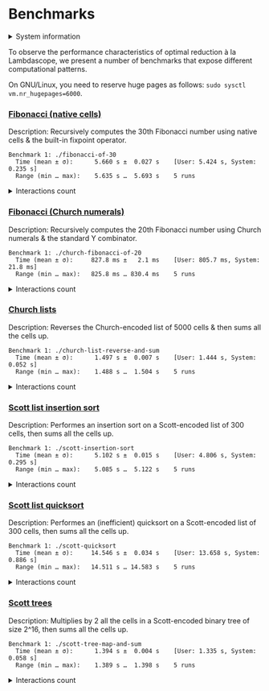 # Benchmarks

<details>
<summary>System information</summary>

```
                          ./+o+-       etiams@etiams
                  yyyyy- -yyyyyy+      OS: Ubuntu 24.04 noble
               ://+//////-yyyyyyo      Kernel: x86_64 Linux 6.8.0-60-generic
           .++ .:/++++++/-.+sss/`      Uptime: 16m
         .:++o:  /++++++++/:--:/-      Packages: 2799
        o:+o+:++.`..```.-/oo+++++/     Shell: bash 5.2.21
       .:+o:+o/.          `+sssoo+/    Resolution: 3840x2400
  .++/+:+oo+o:`             /sssooo.   DE: GNOME 46.7
 /+++//+:`oo+o               /::--:.   WM: Mutter
 \+/+o+++`o++o               ++////.   WM Theme: Adwaita
  .++.o+++oo+:`             /dddhhh.   GTK Theme: Yaru-red [GTK2/3]
       .+.o+oo:.          `oddhhhh+    Icon Theme: Yaru-red
        \+.++o+o``-````.:ohdhhhhh+     Font: Ubuntu Sans Bold 11 @wght=700
         `:o+++ `ohhhhhhhhyo++os:      Disk: 389G / 484G (85%)
           .o:`.syhhhhhhh/.oo++o`      CPU: AMD Ryzen 9 5900HX with Radeon Graphics @ 16x 4.68GHz
               /osyyyyyyo++ooo+++/     GPU: AMD/ATI Cezanne [Radeon Vega Series / Radeon Vega Mobile Series]
                   ````` +oo+++o\:     RAM: 5849MiB / 15388MiB
                          `oo++.
```

</details>

To observe the performance characteristics of optimal reduction à la Lambdascope, we present a number of benchmarks that expose different computational patterns.

On GNU/Linux, you need to reserve huge pages as follows: `sudo sysctl vm.nr_hugepages=6000`.

### [Fibonacci (native cells)](benchmarks/fibonacci-of-30.c)

Description: Recursively computes the 30th Fibonacci number using native cells & the built-in fixpoint operator.

```
Benchmark 1: ./fibonacci-of-30
  Time (mean ± σ):      5.660 s ±  0.027 s    [User: 5.424 s, System: 0.235 s]
  Range (min … max):    5.635 s …  5.693 s    5 runs
```

<details>
<summary>Interactions count</summary>

```
Annihilation interactions: 14098276
Commutation interactions: 97856051
Beta interactions: 4
Native function calls: 12948453
If-then-elses: 4870845
Total interactions: 129773629
Delimiter mergings: 1346268
```

</details>

### [Fibonacci (Church numerals)](benchmarks/church-fibonacci-of-20.c)

Description: Recursively computes the 20th Fibonacci number using Church numerals & the standard Y combinator.

```
Benchmark 1: ./church-fibonacci-of-20
  Time (mean ± σ):     827.8 ms ±   2.1 ms    [User: 805.7 ms, System: 21.8 ms]
  Range (min … max):   825.8 ms … 830.4 ms    5 runs
```

<details>
<summary>Interactions count</summary>

```
Annihilation interactions: 7604496
Commutation interactions: 40075122
Beta interactions: 515068
Native function calls: 0
If-then-elses: 0
Total interactions: 48194686
Delimiter mergings: 1844878
```

</details>

### [Church lists](benchmarks/church-list-reverse-and-sum.c)

Description: Reverses the Church-encoded list of 5000 cells & then sums all the cells up.

```
Benchmark 1: ./church-list-reverse-and-sum
  Time (mean ± σ):      1.497 s ±  0.007 s    [User: 1.444 s, System: 0.052 s]
  Range (min … max):    1.488 s …  1.504 s    5 runs
```

<details>
<summary>Interactions count</summary>

```
Annihilation interactions: 12572493
Commutation interactions: 100150018
Beta interactions: 45004
Native function calls: 10000
If-then-elses: 0
Total interactions: 112777515
Delimiter mergings: 35014
```

</details>

### [Scott list insertion sort](benchmarks/scott-insertion-sort.c)

Description: Performes an insertion sort on a Scott-encoded list of 300 cells, then sums all the cells up.

```
Benchmark 1: ./scott-insertion-sort
  Time (mean ± σ):      5.102 s ±  0.015 s    [User: 4.806 s, System: 0.295 s]
  Range (min … max):    5.085 s …  5.122 s    5 runs
```

<details>
<summary>Interactions count</summary>

```
Annihilation interactions: 46264000
Commutation interactions: 230929199
Beta interactions: 182717
Native function calls: 90300
If-then-elses: 44850
Total interactions: 277511066
Delimiter mergings: 13960660
```

</details>

### [Scott list quicksort](benchmarks/scott-quicksort.c)

Description: Performes an (inefficient) quicksort on a Scott-encoded list of 300 cells, then sums all the cells up.

```
Benchmark 1: ./scott-quicksort
  Time (mean ± σ):     14.546 s ±  0.034 s    [User: 13.658 s, System: 0.886 s]
  Range (min … max):   14.511 s … 14.583 s    5 runs
```

<details>
<summary>Interactions count</summary>

```
Annihilation interactions: 103001358
Commutation interactions: 787926524
Beta interactions: 543927
Native function calls: 180000
If-then-elses: 89700
Total interactions: 891741509
Delimiter mergings: 123633916
```

</details>

### [Scott trees](benchmarks/scott-tree-map-and-sum.c)

Description: Multiplies by 2 all the cells in a Scott-encoded binary tree of size 2^16, then sums all the cells up.

```
Benchmark 1: ./scott-tree-map-and-sum
  Time (mean ± σ):      1.394 s ±  0.004 s    [User: 1.335 s, System: 0.058 s]
  Range (min … max):    1.389 s …  1.398 s    5 runs
```

<details>
<summary>Interactions count</summary>

```
Annihilation interactions: 11861843
Commutation interactions: 55262990
Beta interactions: 1048579
Native function calls: 262142
If-then-elses: 0
Total interactions: 68435554
Delimiter mergings: 2031616
```

</details>
